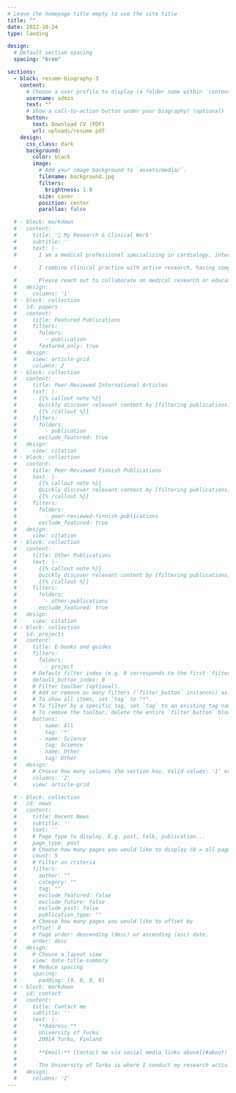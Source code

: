 ```yaml
---
# Leave the homepage title empty to use the site title
title: ""
date: 2022-10-24
type: landing

design:
  # Default section spacing
  spacing: "6rem"

sections:
  - block: resume-biography-3
    content:
      # Choose a user profile to display (a folder name within `content/authors/`)
      username: admin
      text: ""
      # Show a call-to-action button under your biography? (optional)
      button:
        text: Download CV (PDF)
        url: uploads/resume.pdf
    design:
      css_class: dark
      background:
        color: black
        image:
          # Add your image background to `assets/media/`.
          filename: background.jpg
          filters:
            brightness: 1.0
          size: cover
          position: center
          parallax: false

  # - block: markdown
  #   content:
  #     title: '🏥 My Research & Clinical Work'
  #     subtitle: ''
  #     text: |-
  #       I am a medical professional specializing in cardiology, internal medicine, and geriatrics. My research focuses on hypertension, cardiovascular health, and geriatric medicine, with a particular interest in data science applications in healthcare.

  #       I combine clinical practice with active research, having completed my PhD in Internal Medicine and published extensively in peer-reviewed journals. My work bridges traditional medicine with modern data analysis techniques.
        
  #       Please reach out to collaborate on medical research or educational projects 🩺
  #   design:
  #     columns: '1'
  # - block: collection
  #   id: papers
  #   content:
  #     title: Featured Publications
  #     filters:
  #       folders:
  #         - publication
  #       featured_only: true
  #   design:
  #     view: article-grid
  #     columns: 2
  # - block: collection
  #   content:
  #     title: Peer-Reviewed International Articles
  #     text: |-
  #       {{% callout note %}}
  #       Quickly discover relevant content by [filtering publications](./publication/).
  #       {{% /callout %}}
  #     filters:
  #       folders:
  #         - publication
  #       exclude_featured: true
  #   design:
  #     view: citation
  # - block: collection
  #   content:
  #     title: Peer-Reviewed Finnish Publications
  #     text: |-
  #       {{% callout note %}}
  #       Quickly discover relevant content by [filtering publications](./peer-reviewed-finnish-publications/).
  #       {{% /callout %}}
  #     filters:
  #       folders:
  #         - peer-reviewed-finnish-publications
  #       exclude_featured: true
  #   design:
  #     view: citation      
  # - block: collection
  #   content:
  #     title: Other Publications
  #     text: |-
  #       {{% callout note %}}
  #       Quickly discover relevant content by [filtering publications](./other-publications/).
  #       {{% /callout %}}
  #     filters:
  #       folders:
  #         - other-publications
  #       exclude_featured: true
  #   design:
  #     view: citation
  # - block: collection
  #   id: projects
  #   content:
  #     title: E-books and guides
  #     filters:
  #       folders:
  #         - project
  #     # Default filter index (e.g. 0 corresponds to the first `filter_button` instance below).
  #     default_button_index: 0
  #     # Filter toolbar (optional).
  #     # Add or remove as many filters (`filter_button` instances) as you like.
  #     # To show all items, set `tag` to "*".
  #     # To filter by a specific tag, set `tag` to an existing tag name.
  #     # To remove the toolbar, delete the entire `filter_button` block.
  #     buttons:
  #       - name: All
  #         tag: '*'
  #       - name: Science
  #         tag: Science
  #       - name: Other
  #         tag: Other
  #   design:
  #     # Choose how many columns the section has. Valid values: '1' or '2'.
  #     columns: '2'
  #     view: article-grid

  # - block: collection
  #   id: news
  #   content:
  #     title: Recent News
  #     subtitle: ''
  #     text: ''
  #     # Page type to display. E.g. post, talk, publication...
  #     page_type: post
  #     # Choose how many pages you would like to display (0 = all pages)
  #     count: 5
  #     # Filter on criteria
  #     filters:
  #       author: ""
  #       category: ""
  #       tag: ""
  #       exclude_featured: false
  #       exclude_future: false
  #       exclude_past: false
  #       publication_type: ""
  #     # Choose how many pages you would like to offset by
  #     offset: 0
  #     # Page order: descending (desc) or ascending (asc) date.
  #     order: desc
  #   design:
  #     # Choose a layout view
  #     view: date-title-summary
  #     # Reduce spacing
  #     spacing:
  #       padding: [0, 0, 0, 0]
  # - block: markdown
  #   id: contact
  #   content:
  #     title: Contact me
  #     subtitle: ''
  #     text: |-
  #       **Address:**  
  #       University of Turku  
  #       20014 Turku, Finland
  #       
  #       **Email:** [Contact me via social media links above](#about)
  #       
  #       The University of Turku is where I conduct my research activities. Feel free to reach out through any of the social media platforms linked in my profile.
  #   design:
  #     columns: '2'
---
```

